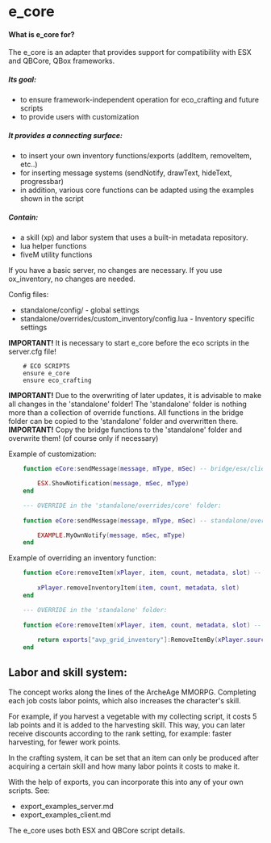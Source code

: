 # e_core

#### What is e_core for?
The e_core is an adapter that provides support for compatibility with ESX and QBCore, QBox frameworks.

##### Its goal:
- to ensure framework-independent operation for eco_crafting and future scripts
- to provide users with customization

##### It provides a connecting surface:
- to insert your own inventory functions/exports (addItem, removeItem, etc..)
- for inserting message systems (sendNotify, drawText, hideText, progressbar)
- in addition, various core functions can be adapted using the examples shown in the script

##### Contain:
- a skill (xp) and labor system that uses a built-in metadata repository.
- lua helper functions
- fiveM utility functions

If you have a basic server, no changes are necessary.
If you use ox_inventory, no changes are needed.

Config files:
- standalone/config/ - global settings
- standalone/overrides/custom_inventory/config.lua - Inventory specific settings

**IMPORTANT!** It is necessary to start e_core before the eco scripts in the server.cfg file!

```
    # ECO SCRIPTS
    ensure e_core
    ensure eco_crafting
```
**IMPORTANT!** Due to the overwriting of later updates, it is advisable to make all changes in the 'standalone' folder!
The 'standalone' folder is nothing more than a collection of override functions. All functions in the bridge folder can be copied to the 'standalone' folder and overwritten there.
**IMPORTANT!** Copy the bridge functions to the 'standalone' folder and overwrite them! (of course only if necessary)

Example of customization:

```lua
    function eCore:sendMessage(message, mType, mSec) -- bridge/esx/client.lua

        ESX.ShowNotification(message, mSec, mType)
    end

    --- OVERRIDE in the 'standalone/overrides/core' folder:
    
    function eCore:sendMessage(message, mType, mSec) -- standalone/overrides/core/client.lua

        EXAMPLE.MyOwnNotify(message, mSec, mType)
    end
```
Example of overriding an inventory function:
```lua
    function eCore:removeItem(xPlayer, item, count, metadata, slot) -- bridge/esx/server.lua
    
        xPlayer.removeInventoryItem(item, count, metadata, slot)
    end

    --- OVERRIDE in the 'standalone' folder:
    
    function eCore:removeItem(xPlayer, item, count, metadata, slot) -- standalone/overrides/avp_grid_inventory/server.lua
    
        return exports["avp_grid_inventory"]:RemoveItemBy(xPlayer.source, count, item)
    end
```
## Labor and skill system:

The concept works along the lines of the ArcheAge MMORPG. Completing each job costs labor points, which also increases the character's skill.

For example, if you harvest a vegetable with my collecting script, it costs 5 lab points and it is added to the harvesting skill. This way, you can later receive discounts according to the rank setting, for example: faster harvesting, for fewer work points.

In the crafting system, it can be set that an item can only be produced after acquiring a certain skill and how many labor points it costs to make it.

With the help of exports, you can incorporate this into any of your own scripts. See:

- export_examples_server.md
- export_examples_client.md

The e_core uses both ESX and QBCore script details.
